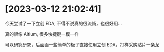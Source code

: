 

# [2023-03-12 21:02:41]

今天尝试了一下立创 EDA, 不得不说真的很流畅，也很好用...

真的很像 Altium, 很多快捷键一模一样

可以研究研究，后面画一些简单的板子直接使用立创 EDA，打样采购贴片一条龙

